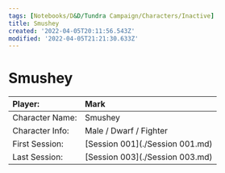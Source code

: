 ```yaml
---
tags: [Notebooks/D&D/Tundra Campaign/Characters/Inactive]
title: Smushey
created: '2022-04-05T20:11:56.543Z'
modified: '2022-04-05T21:21:30.633Z'
---
```


# Smushey

| Player: | Mark |
| :----- | :----- |
| Character Name: | Smushey |
| Character Info: | Male / Dwarf / Fighter |
| First Session: | [Session 001](./Session 001.md) |
| Last Session: | [Session 003](./Session 003.md) |
